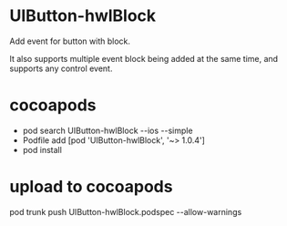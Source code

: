 # UIButton-hwlBlock
Add event for button with block.

It also supports multiple event block being added at the same time, and supports any control event.


# cocoapods
- pod search UIButton-hwlBlock --ios --simple
- Podfile add [pod 'UIButton-hwlBlock', '~> 1.0.4']
- pod install

# upload to cocoapods
pod trunk push UIButton-hwlBlock.podspec --allow-warnings
